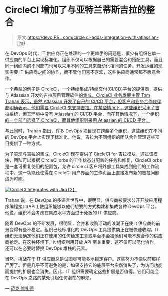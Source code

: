 # CircleCI 增加了与亚特兰蒂斯吉拉的整合

> 原文:[https://devo PS . com/circle ci-adds-integration-with-atlassian-jira/](https://devops.com/circleci-adds-integration-with-atlassian-jira/)

在 DevOps 时代，IT 供应商正在处理的一个更棘手的问题是，很少有组织在单一供应商的平台上实现标准化。组织不仅可以根据自己的需要混合和搭配工具，而且同一组织内的不同部门也可以采用不同的工具来自动化相同的任务。开发运维的现实需要 IT 供应商之间的协作，而不管他们喜不喜欢，这些供应商通常都不愿意合作。

一个典型的例子是 CircleCI，一个持续集成/持续交付(CI/CD)平台的提供商，提供与 Atlassian 开发的吉拉项目管理软件[的集成。CircleCI 业务发展主管 Tom Trahan 表示，虽然 Atlassian 开发了自己的 CI/CD 平台，但客户和业务合作伙伴都明确表示，他们需要 CircleCI 来支持吉拉。在某些情况下，这些组织采用了吉拉系统，但其环境中没有 Atlassian 的 CI/CD 平台，而在其他情况下，一个组织的一个部门选择了 CircleCI，而其他组织则采用 Atlassian 的 CI/CD 平台。](https://circleci.com/blog/circleci-launches-support-for-jira-software/)

与此同时，Trahan 指出，许多 DevOps 项目现在跨越多个组织，这些组织在不同的 DevOps 平台上实现了标准化。他说，吉拉为不同组织的团队合作管理这些项目提供了一种方式。

为了实现与吉拉的集成，CircleCI 现在提供了 CircleCI for 吉拉模块，通过该模块，团队可以根据 CircleCI orbs 的工作状态分配新的任务和修复，CircleCI orbs 是一套可重复使用的配置包，允许 circle ci 客户将外部工具集成到他们的工作流程中。这一功能还使得在 CircleCI 用户界面的工作页面上直接发布新的吉拉问题成为可能。

[![CircleCI Integrates with Jira](../Images/1e85b7505c7f2c439496d1cec400ebc0.png)T2】](https://containerjournal.com/wp-content/uploads/2019/05/CircleCI-Create_IssueJira-1.jpg)

Trahan 说，在 DevOps 的多语言世界中，很明显，供应商被要求公开开放应用程序编程接口(API ),使组织能够以他们想要的方式构建和集成各种 DevOps 平台。他说，组织不会考虑在集成水平方面过于死板的 IT 供应商。

随着 DevOps 的不断发展，很明显，合并和收购活动的浪潮正在使 it 供应商的前景变得有些不稳定。组织已经标准化的 DevOps 工具提供商正在被快速收购。IT 组织无法确定他们正在使用的任何给定工具或平台不会被他们可能不想合作的供应商抢走。在这种环境下，it 组织利用开放 API 至关重要，这不仅可以简化协作，还可以在必要时替换 DevOps 堆栈的元素。

当然，挑战在于 IT 供应商总是试图尽可能多地锁定客户。这些努力不像以前那样严厉了。但是几乎不可避免的是，如果支持它的底层平台突然消失了，为访问功能而提供的扩展也会消失。因此，IT 组织需要确定这些扩展是否值得，它们可能会在 DevOps 之路的某处引起任何潜在的麻烦。

— [迈克·维扎德](https://devops.com/author/mike-vizard/)